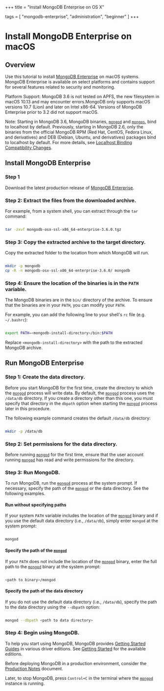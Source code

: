 +++
title = "Install MongoDB Enterprise on OS X"

tags = [ "mongodb-enterprise", "administration", "beginner" ]
+++

# Install MongoDB Enterprise on macOS


## Overview

Use this tutorial to install [MongoDB Enterprise](https://www.mongodb.com/products/mongodb-enterprise-advanced?jmp=docs) on macOS systems. MongoDB Enterprise
is available on select platforms and contains support for several features
related to security and monitoring.

Platform Support: MongoDB 3.6 is not tested on APFS, the new filesystem in macOS 10.13
and may encounter errors.MongoDB only supports macOS versions 10.7 (Lion) and later on Intel x86-64.
Versions of MongoDB Enterprise prior to 3.2 did not support macOS.

Note: Starting in MongoDB 3.6, MongoDB binaries, [``mongod``](https://docs.mongodb.com/manual/reference/program/mongod/#bin.mongod) and [``mongos``](https://docs.mongodb.com/manual/reference/program/mongos/#bin.mongos), bind to localhost by default. Previously, starting in MongoDB 2.6, only the binaries from the official MongoDB RPM (Red Hat, CentOS, Fedora Linux, and derivatives) and DEB (Debian, Ubuntu, and derivatives) packages bind to localhost by default. For more details, see [Localhost Binding Compatibility Changes](https://docs.mongodb.com/manual/release-notes/3.6-compatibility/#bind-ip-compatibility).


## Install MongoDB Enterprise


### Step 1

Download the latest production release of [MongoDB Enterprise](http://www.mongodb.com/products/mongodb-enterprise?jmp=docs).


### Step 2: Extract the files from the downloaded archive.

For example, from a system shell, you can extract through the ``tar`` command:

```sh

tar -zxvf mongodb-osx-ssl-x86_64-enterprise-3.6.0.tgz

```


### Step 3: Copy the extracted archive to the target directory.

Copy the extracted folder to the location from which MongoDB will run.

```sh

mkdir -p mongodb
cp -R -n mongodb-osx-ssl-x86_64-enterprise-3.6.0/ mongodb

```


### Step 4: Ensure the location of the binaries is in the ``PATH`` variable.

The MongoDB binaries are in the ``bin/`` directory of the archive. To
ensure that the binaries are in your ``PATH``, you can modify your
``PATH``.

For example, you can add the following line to your shell's
``rc`` file (e.g. ``~/.bashrc``):

```sh

export PATH=<mongodb-install-directory>/bin:$PATH

```

Replace ``<mongodb-install-directory>`` with the path to the extracted
MongoDB archive.


## Run MongoDB Enterprise


### Step 1: Create the data directory.

Before you start MongoDB for the first time, create the directory to
which the [``mongod``](https://docs.mongodb.com/manual/reference/program/mongod/#bin.mongod) process will write data. By default, the
[``mongod``](https://docs.mongodb.com/manual/reference/program/mongod/#bin.mongod) process uses the ``/data/db`` directory. If you create
a directory other than this one, you must specify that directory in the
``dbpath`` option when starting the [``mongod``](https://docs.mongodb.com/manual/reference/program/mongod/#bin.mongod) process
later in this procedure.

The following example command creates the default ``/data/db`` directory:

```sh

mkdir -p /data/db

```


### Step 2: Set permissions for the data directory.

Before running [``mongod``](https://docs.mongodb.com/manual/reference/program/mongod/#bin.mongod) for the first time, ensure that the
user account running [``mongod``](https://docs.mongodb.com/manual/reference/program/mongod/#bin.mongod) has read and write permissions
for the directory.


### Step 3: Run MongoDB.

To run MongoDB, run the [``mongod``](https://docs.mongodb.com/manual/reference/program/mongod/#bin.mongod) process at the system prompt.
If necessary, specify the path of the [``mongod``](https://docs.mongodb.com/manual/reference/program/mongod/#bin.mongod) or the data
directory. See the following examples.


#### Run without specifying paths

If your system ``PATH`` variable includes the location of the
[``mongod``](https://docs.mongodb.com/manual/reference/program/mongod/#bin.mongod) binary and if you use the default data directory
(i.e., ``/data/db``), simply enter ``mongod`` at the system prompt:

```sh

mongod

```


#### Specify the path of the [``mongod``](https://docs.mongodb.com/manual/reference/program/mongod/#bin.mongod)

If your ``PATH`` does not include the location of the
[``mongod``](https://docs.mongodb.com/manual/reference/program/mongod/#bin.mongod) binary, enter the full path to the [``mongod``](https://docs.mongodb.com/manual/reference/program/mongod/#bin.mongod)
binary at the system prompt:

```sh

<path to binary>/mongod

```


#### Specify the path of the data directory

If you do not use the default data directory (i.e., ``/data/db``),
specify the path to the data directory using the ``--dbpath`` option:

```sh

mongod --dbpath <path to data directory>

```


### Step 4: Begin using MongoDB.

To help you start using MongoDB, MongoDB provides [Getting
Started Guides](https://docs.mongodb.com/manual/tutorial/getting-started/#getting-started) in various driver editions. See
[Getting Started](https://docs.mongodb.com/manual/tutorial/getting-started/#getting-started) for the available editions.

Before deploying MongoDB in a production environment, consider the
[Production Notes](https://docs.mongodb.com/manual/administration/production-notes) document.

Later, to stop MongoDB, press ``Control+C`` in the terminal where the
[``mongod``](https://docs.mongodb.com/manual/reference/program/mongod/#bin.mongod) instance is running.
